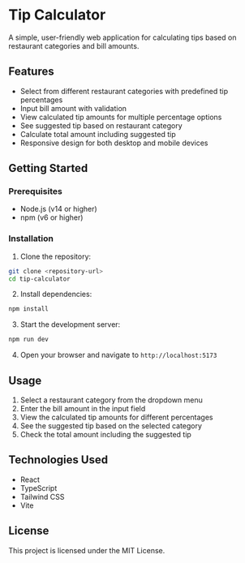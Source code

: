# Tip Calculator

A simple, user-friendly web application for calculating tips based on restaurant categories and bill amounts.

## Features

- Select from different restaurant categories with predefined tip percentages
- Input bill amount with validation
- View calculated tip amounts for multiple percentage options
- See suggested tip based on restaurant category
- Calculate total amount including suggested tip
- Responsive design for both desktop and mobile devices

## Getting Started

### Prerequisites

- Node.js (v14 or higher)
- npm (v6 or higher)

### Installation

1. Clone the repository:
```bash
git clone <repository-url>
cd tip-calculator
```

2. Install dependencies:
```bash
npm install
```

3. Start the development server:
```bash
npm run dev
```

4. Open your browser and navigate to `http://localhost:5173`

## Usage

1. Select a restaurant category from the dropdown menu
2. Enter the bill amount in the input field
3. View the calculated tip amounts for different percentages
4. See the suggested tip based on the selected category
5. Check the total amount including the suggested tip

## Technologies Used

- React
- TypeScript
- Tailwind CSS
- Vite

## License

This project is licensed under the MIT License. 